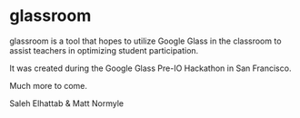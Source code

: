 glassroom
============

glassroom is a tool that hopes to utilize Google Glass in the 
classroom to assist teachers in optimizing student participation.

It was created during the Google Glass Pre-IO Hackathon in San Francisco.

Much more to come.

Saleh Elhattab & Matt Normyle
